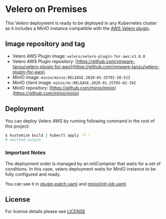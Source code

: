 # Velero on Premises

This Velero deployment is ready to be deployed in any Kubernetes cluster as it includes a MinIO instance compatible with
the [AWS Velero plugin](https://github.com/vmware-tanzu/velero-plugin-for-aws/tree/v1.0.0).

## Image repository and tag

- Velero AWS Plugin image: `velero/velero-plugin-for-aws:v1.0.0`
- Velero AWS Plugin repository:
[https://github.com/vmware-tanzu/velero-plugin-for-aws](https://github.com/vmware-tanzu/velero-plugin-for-aws).
- MinIO image: `minio/minio:RELEASE.2020-01-25T02-50-51Z`
- MinIO client image: `minio/mc:RELEASE.2020-01-25T03-02-19Z`
- MinIO repository: [https://github.com/minio/minio](https://github.com/minio/minio)


## Deployment

You can deploy Velero AWS by running following command in the root of this project:

```bash
$ kustomize build | kubectl apply -f -
# omitted output
```

### Important Notes

The deployment order is managed by an initContainer that waits for a set of conditions. In this case, velero deployment
waits for MinIO instance to be fully configured and ready.

You can see it in [plugin-patch.yaml](./plugin-patch.yaml) and [minio/init-job.yaml](minio/init-job.yaml).

## License

For license details please see [LICENSE](../../../LICENSE)

